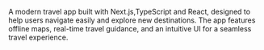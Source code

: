 A modern travel app built with Next.js,TypeScript and React, designed to help users navigate easily and explore new destinations. The app features offline maps, real-time travel guidance, and an intuitive UI for a seamless travel experience.
